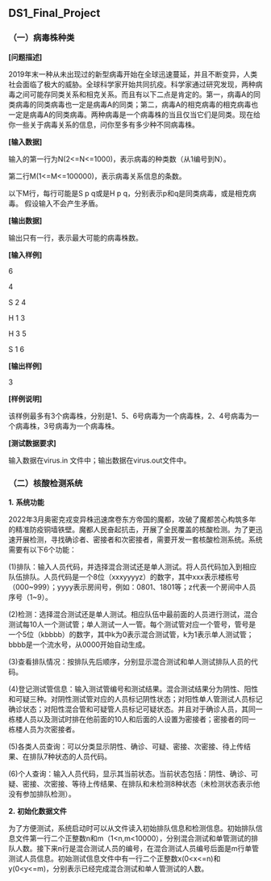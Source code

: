 ## DS1_Final_Project

### **（一）病毒株种类**

**[问题描述]**

2019年末一种从未出现过的新型病毒开始在全球迅速蔓延，并且不断变异，人类社会面临了极大的威胁。全球科学家开始共同抗疫。科学家通过研究发现，两种病毒之间可能存同类关系和相克关系。而且有以下二点是肯定的。第一，病毒A的同类病毒的同类病毒也一定是病毒A的同类；第二，病毒A的相克病毒的相克病毒也一定是病毒A的同类病毒。两种病毒是一个病毒株的当且仅当它们是同类。现在给你一些关于病毒关系的信息，问你至多有多少种不同病毒株。

**[输入数据]**

输入的第一行为N(2<=N<=1000)，表示病毒的种类数（从1编号到N）。 

第二行M(1<=M<=100000)，表示病毒关系信息的条数。

以下M行，每行可能是S p q或是H p q，分别表示p和q是同类病毒，或是相克病毒。 假设输入不会产生矛盾。

**[输出数据]**

输出只有一行，表示最大可能的病毒株数。

**[输入样例]**

6

4

S 2 4

H 1 3

H 3 5

S 1 6

**[输出样例]**

3 

**[样例说明]**

该样例最多有3个病毒株，分别是1、5、6号病毒为一个病毒株，2、4号病毒为一个病毒株，3号病毒为一个病毒株。

**[测试数据要求]**

输入数据在virus.in 文件中；输出数据在virus.out文件中。





### **（二）核酸检测系统**

**1.** **系统功能**

2022年3月奥密克戎变异株迅速席卷东方帝国的魔都，攻破了魔都苦心构筑多年的精准防疫铜墙铁壁。魔都人民奋起抗击，开展了全民覆盖的核酸检测。为了更迅速开展检测，寻找确诊者、密接者和次密接者，需要开发一套核酸检测系统。系统需要有以下6个功能：

(1)排队：输入人员代码，并选择混合测试还是单人测试。将人员代码加入到相应队伍排队。人员代码是一个8位（xxxyyyyz）的数字，其中xxx表示楼栋号（000~999）；yyyy表示房间号，例如：0801、1801等；z代表一个房间中人员序号（1~9）。

(2)检测：选择混合测试还是单人测试。相应队伍中最前面的人员进行测试，混合测试每10人一个测试管；单人测试一人一管。每个测试管对应一个管号，管号是一个5位（kbbbb）的数字，其中k为0表示混合测试管，k为1表示单人测试管；bbbb是一个流水号，从0000开始自动生成。

(3)查看排队情况：按排队先后顺序，分别显示混合测试和单人测试排队人员的代码。

(4)登记测试管信息：输入测试管编号和测试结果。混合测试结果分为阴性、阳性和可疑三种。对阴性测试管对应的人员标记阴性状态；对阳性单人管测试人员标记确诊状态；对阳性混合管和可疑管人员标记可疑状态。并且对于确诊人员，其同一栋楼人员以及测试时排在他前面的10人和后面的人设置为密接者；密接者的同一栋楼人员为次密接者。

(5)各类人员查询：可以分类显示阴性、确诊、可疑、密接、次密接、待上传结果、在排队7种状态的人员代码。

(6)个人查询：输入人员代码，显示其当前状态。当前状态包括：阴性、确诊、可疑、密接、次密接、等待上传结果、在排队和未检测8种状态（未检测状态表示他没有参加排队检测）。

**2.** **初始化数据文件**

为了方便测试，系统启动时可以从文件读入初始排队信息和检测信息。初始排队信息文件第一行二个正整数n和m（1<n,m<10000），分别混合测试和单管测试的排队人数。接下来n行是混合测试人员的编号，在混合测试人员编号后面是m行单管测试人员信息。初始测试信息文件中有一行二个正整数x(0<x<=n)和y(0<y<=m)，分别表示已经完成混合测试和单人管测试的人数。